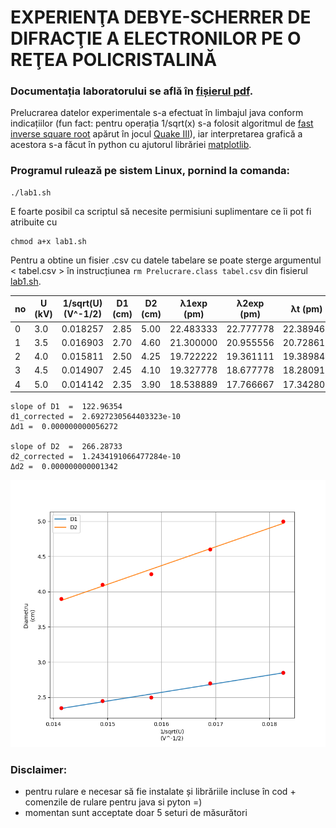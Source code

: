 # EXPERIENŢA  DEBYE-SCHERRER  DE  DIFRACŢIE  A  ELECTRONILOR  PE  O  REŢEA POLICRISTALINĂ

### Documentația laboratorului se află în [fișierul pdf](https://github.com/Ghindea/Physics/blob/main/proiect_2_experienta_DS/Experienta_DEBYE-SCHERRER_de_difractie_a_electronilor_pe_o_retea_policristalina_(2020).pdf).

Prelucrarea datelor experimentale s-a efectuat în limbajul java conform indicațiilor (fun fact: pentru operația 1/sqrt(x) s-a folosit algoritmul de [fast inverse square root](https://github.com/Ghindea/Ghindea/blob/main/code_for_later/fast_inverse_sqrt.c) apărut în jocul [Quake III](https://en.wikipedia.org/wiki/Quake_III_Arena)), iar interpretarea grafică a acestora s-a făcut în python cu ajutorul librăriei [matplotlib](https://matplotlib.org/).

### Programul rulează pe sistem Linux, pornind la comanda:
```
./lab1.sh
```
E foarte posibil ca scriptul să necesite permisiuni suplimentare ce îi pot fi atribuite cu
```
chmod a+x lab1.sh
```
Pentru a obtine un fisier .csv cu datele tabelare se poate sterge argumentul < tabel.csv > în instrucțiunea ```rm Prelucrare.class tabel.csv``` din fisierul [lab1.sh](https://github.com/Ghindea/Physics/blob/main/proiect_2_experienta_DS/lab1.sh).


no     |  U (kV)  |1/sqrt(U) (V^-1/2) | D1 (cm)  |D2 (cm) | λ1exp (pm)  | λ2exp (pm) |   λt (pm) |
-------|----------|-------------------|----------|--------|-------------|------------|-----------|
0      |     3.0  |          0.018257 |    2.85  |   5.00 |  22.483333  |  22.777778 | 22.389462 |
1      |     3.5  |          0.016903 |    2.70  |   4.60 |  21.300000  |  20.955556 | 20.728614 |
2      |     4.0  |          0.015811 |    2.50  |   4.25 |  19.722222  |  19.361111 | 19.389843 |
3      |     4.5  |          0.014907 |    2.45  |   4.10 |  19.327778  |  18.677778 | 18.280919 |
4      |     5.0  |          0.014142 |    2.35  |   3.90 |  18.538889  |  17.766667 | 17.342802 |

```
slope of D1  =  122.96354
d1_corrected =  2.6927230564403323e-10
Δd1 =  0.000000000056272

slope of D2  =  266.28733
d2_corrected =  1.2434191066477284e-10
Δd2 =  0.000000000001342
```
<img src="https://github.com/Ghindea/Physics/blob/main/proiect_2_experienta_DS/Figure_1.png">


### Disclaimer:
- pentru rulare e necesar să fie instalate și librăriile incluse în cod + comenzile de rulare pentru java si pyton =) 
- momentan sunt acceptate doar 5 seturi de măsurători

